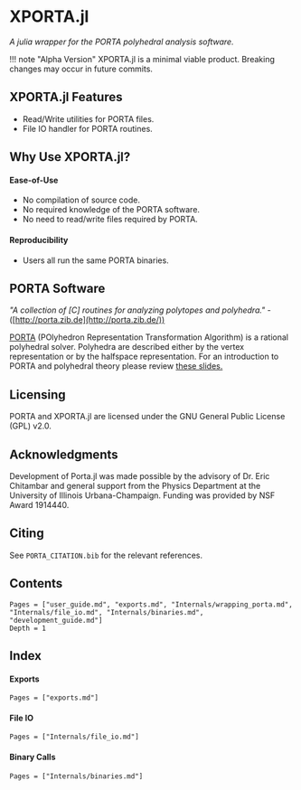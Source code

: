 # XPORTA.jl

*A julia wrapper for the PORTA polyhedral analysis software.*

!!! note "Alpha Version"
    XPORTA.jl is a minimal viable product. Breaking changes may occur in future commits.

## XPORTA.jl Features
* Read/Write utilities for PORTA files.
* File IO handler for PORTA routines.

## Why Use XPORTA.jl?

#### Ease-of-Use
* No compilation of source code.
* No required knowledge of the PORTA software.
* No need to read/write files required by PORTA.

#### Reproducibility
* Users all run the same PORTA binaries.

## PORTA Software

*"A collection of [C] routines for analyzing polytopes and polyhedra."* -([http://porta.zib.de](http://porta.zib.de/))

[PORTA](http://porta.zib.de/) (POlyhedron Representation Transformation Algorithm) is a rational polyhedral solver.
Polyhedra are described either by the vertex representation or by the halfspace representation.
For an introduction to PORTA and polyhedral theory please review [these slides.](http://co-at-work.zib.de/berlin2009/downloads/2009-09-22/2009-09-22-0900-CR-AW-Introduction-Porta-Polymake.pdf)


## Licensing

PORTA and XPORTA.jl are licensed under the GNU General Public License (GPL) v2.0.

## Acknowledgments

Development of Porta.jl was made possible by the advisory
of Dr. Eric Chitambar and general support from the Physics Department at the
University of Illinois Urbana-Champaign. Funding was provided by NSF Award 1914440.

## Citing

See `PORTA_CITATION.bib` for the relevant references.

## Contents

```@contents
Pages = ["user_guide.md", "exports.md", "Internals/wrapping_porta.md", "Internals/file_io.md", "Internals/binaries.md", "development_guide.md"]
Depth = 1
```

## Index

#### Exports
```@index
Pages = ["exports.md"]
```

#### File IO
```@index
Pages = ["Internals/file_io.md"]
```
#### Binary Calls
```@index
Pages = ["Internals/binaries.md"]
```
